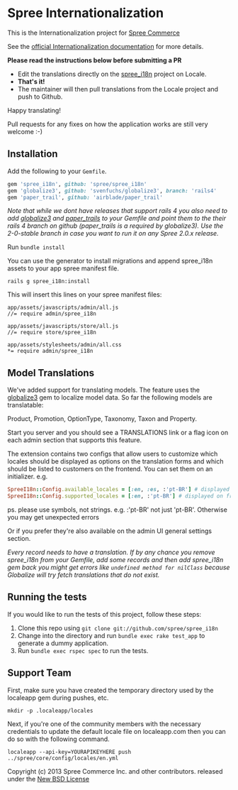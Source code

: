 # Spree Internationalization

This is the Internationalization project for [Spree Commerce][1]

See the [official Internationalization documentation][2] for more details.

**Please read the instructions below before submitting a PR**

- Edit the translations directly on the [spree_i18n][5] project on Locale.
- **That's it!**
- The maintainer will then pull translations from the Locale project and push to Github.

Happy translating!

Pull requests for any fixes on how the application works are still very welcome :-)

## Installation

Add the following to your `Gemfile`. 

```ruby
gem 'spree_i18n', github: 'spree/spree_i18n'
gem 'globalize3', github: 'svenfuchs/globalize3', branch: 'rails4'
gem 'paper_trail', github: 'airblade/paper_trail'
```

*Note that while we dont have releases that support rails 4 you also need to
add [globalize3][7] and [paper_trails][8] to your Gemfile and point them to the
their rails 4 branch on github (paper_trails is a required by globalize3). Use
the 2-0-stable branch in case you want to run it on any Spree 2.0.x release.*

Run `bundle install`

You can use the generator to install migrations and append spree_i18n assets to
your app spree manifest file.

    rails g spree_i18n:install

This will insert this lines on your spree manifest files:

    app/assets/javascripts/admin/all.js
    //= require admin/spree_i18n

    app/assets/javascripts/store/all.js
    //= require store/spree_i18n

    app/assets/stylesheets/admin/all.css
    *= require admin/spree_i18n

## Model Translations

We've added support for translating models. The feature uses the [globalize3][3]
gem to localize model data. So far the following models are translatable:

  Product, Promotion, OptionType, Taxonomy, Taxon and Property.

Start you server and you should see a TRANSLATIONS link or a flag icon on each
admin section that supports this feature.

The extension contains two configs that allow users to customize which locales
should be displayed as options on the translation forms and which should be
listed to customers on the frontend. You can set them on an initializer. e.g.

```ruby
SpreeI18n::Config.available_locales = [:en, :es, :'pt-BR'] # displayed on translation forms
SpreeI18n::Config.supported_locales = [:en, :'pt-BR'] # displayed on frontend select box
```

ps. please use symbols, not strings. e.g. :'pt-BR' not just 'pt-BR'. Otherwise
you may get unexpected errors

Or if you prefer they're also available on the admin UI general settings section.

*Every record needs to have a translation. If by any chance you remove spree_i18n
from your Gemfile, add some records and then add spree_i18n gem back you might get
errors like ``undefined method for nilClass`` because Globalize will try fetch
translations that do not exist.*

## Running the tests

If you would like to run the tests of this project, follow these steps:

1. Clone this repo using `git clone git://github.com/spree/spree_i18n`
2. Change into the directory and run `bundle exec rake test_app` to generate a dummy application.
3. Run `bundle exec rspec spec` to run the tests.

## Support Team

First, make sure you have created the temporary directory used by the localeapp gem during pushes, etc.

```
mkdir -p .localeapp/locales
```

Next, if you're one of the community members with the necessary credentials to update the default locale file on localeapp.com then you can do so with the following command.

```
localeapp --api-key=YOURAPIKEYHERE push ../spree/core/config/locales/en.yml
```

Copyright (c) 2013 Spree Commerce Inc. and other contributors. released under the [New BSD License][6]

[1]: http://spreecommerce.com
[2]: http://guides.spreecommerce.com/i18n.html
[3]: https://github.com/svenfuchs/globalize3
[4]: http://www.localeapp.com
[5]: http://www.localeapp.com/projects/4605
[6]: https://github.com/spree/spree_i18n/tree/master/LICENSE
[7]: https://github.com/svenfuchs/globalize3/
[8]: https://github.com/airblade/paper_trail
